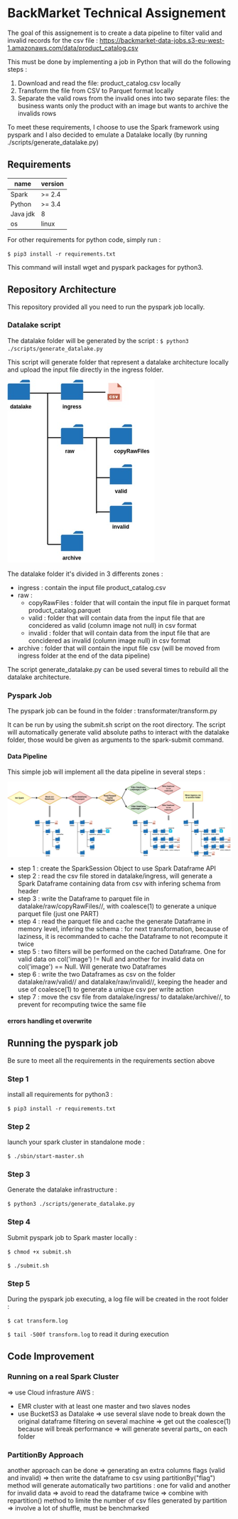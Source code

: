 # BackMarket Technical Assignement

The goal of this assignement is to create a data pipeline to filter valid and invalid records for the csv file :
 https://backmarket-data-jobs.s3-eu-west-1.amazonaws.com/data/product_catalog.csv

This must be done by implementing a job in Python that will do the following steps :
1. Download and read the file: product_catalog.csv locally
2. Transform the file from CSV to Parquet format locally
3. Separate the valid rows from the invalid ones into two separate files: the business wants only the product with an image but wants to archive the invalids rows

To meet these requirements, I choose to use the Spark framework using pyspark and I also decided to emulate a Datalake locally (by running ./scripts/generate_datalake.py)


## Requirements

name  | version
------------- | -------------
Spark  | >= 2.4
Python  | >= 3.4
Java jdk | 8
os | linux


For other requirements for python code, simply run :

`$ pip3 install -r requirements.txt`

This command will install wget and pyspark packages for python3.


## Repository Architecture

This repository provided all you need to run the pyspark job locally.

### Datalake script

The datalake folder will be generated by the script :
`$ python3 ./scripts/generate_datalake.py`

This script will generate folder that represent a datalake architecture locally and upload the input file directly in the ingress folder.

![datalake architecture](https://github.com/KarineAkninTech/BackMarketTest/blob/dev/images/datalake-architecture.jpg)

The datalake folder it's divided in 3 differents zones :
- ingress : contain the input file product_catalog.csv
- raw :
  - copyRawFiles : folder that will contain the input file in parquet format product_catalog.parquet
  - valid : folder that will contain data from the input file that are concidered as valid (column image not null) in csv format
  - invalid : folder that will contain data from the input file that are concidered as invalid (column image null) in csv format
- archive : folder that will contain the input file csv (will be moved from ingress folder at the end of the data pipeline)

The script generate_datalake.py can be used several times to rebuild all the datalake architecture.


### Pyspark Job
The pyspark job can be found in the folder : transformater/transform.py

It can be run by using the submit.sh script on the root directory. The script will automatically generate valid absolute paths to interact
with the datalake folder, those would be given as arguments to the spark-submit command.

#### Data Pipeline
This simple job will implement all the data pipeline in several steps :

![dag](https://github.com/KarineAkninTech/BackMarketTest/blob/dev/images/DAG.jpg)

- step 1 : create the SparkSession Object to use Spark Dataframe API
- step 2 : read the csv file stored in datalake/ingress, will generate a Spark Dataframe containing data from csv with infering schema from header
- step 3 : write the Dataframe to parquet file in datalake/raw/copyRawFiles/<source>/, with coalesce(1) to generate a unique parquet file (just one PART)
- step 4 : read the parquet file and cache the generate Dataframe in memory level, infering the schema : for next transformation, because of laziness, it is recommanded to cache the Dataframe to not recompute it twice
- step 5 : two filters will be performed on the cached Dataframe. One for valid data on col('image') != Null and another for invalid data on col('image') == Null. Will generate two Dataframes
- step 6 : write the two Dataframes as csv on the folder datalake/raw/valid/<source>/ and datalake/raw/invalid/<source>/, keeping the header and use of coalesce(1) to generate a unique csv per write action
- step 7 : move the csv file from datalake/ingress/ to datalake/archive/<source>/, to prevent for recomputing twice the same file


#### errors handling et overwrite



## Running the pyspark job

Be sure to meet all the requirements in the requirements section above

### Step 1
install all requirements for python3 :

`$ pip3 install -r requirements.txt`


### Step 2
launch your spark cluster in standalone mode :

`$ ./sbin/start-master.sh`

### Step 3
Generate the datalake infrastructure :

`$ python3 ./scripts/generate_datalake.py`


### Step 4
Submit pyspark job to Spark master locally :

`$ chmod +x submit.sh`

`$ ./submit.sh`

### Step 5
During the pyspark job executing, a log file will be created in the root folder :

`$ cat transform.log`

`$ tail -500f transform.log` to read it during execution


## Code Improvement

### Running on a real Spark Cluster
=> use Cloud infrasture AWS :
   - EMR cluster with at least one master and two slaves nodes
   - use BucketS3 as Datalake
=> use several slave node to break down the original dataframe filtering on several machine
=> get out the coalesce(1) because will break performance => will generate several parts_ on each folder


### PartitionBy Approach
another approach can be done
=> generating an extra columns flags (valid and invalid)
=> then write the dataframe to csv using partitionBy("flag") method will generate automatically two partitions : one for valid and another for invalid data
=> avoid to read the dataframe twice
=> combine with repartition() method to limite the number of csv files generated by partition => involve a lot of shuffle, must be benchmarked